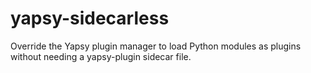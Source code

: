 # yapsy-sidecarless
Override the Yapsy plugin manager to load Python modules as plugins without needing a yapsy-plugin sidecar file.
